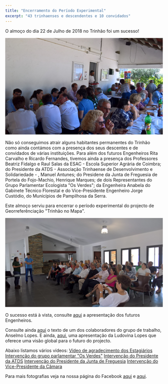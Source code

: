 ```yaml
---
title: "Encerramento do Período Experimental"
excerpt: "43 trinhaenses e descendentes e 10 convidados"
---
```


O almoço do dia 22 de Julho de 2018 no Trinhão foi um sucesso!

![almoco_site](https://raw.githubusercontent.com/trinhaonomapa/trinhaonomapa.github.io/master/assets/images/almoco_site.jpg)

Não só conseguimos atrair alguns habitantes permanentes do Trinhão como ainda contámos com a presença dos seus descentes e de convidados de várias instituições.
Para além dos futuros Engenheiros Rita Carvalho e Ricardo Fernandes, tivemos ainda a presença dos Professores  Beatriz Fidalgo e Raul Salas da ESAC - Escola Superior Agrária de Coimbra; do Presidente da ATDS - Associação Trinhaense de Desenvolvimento e Solidariedade - , Manuel Antunes; do Presidene da Junta de Freguesia de Portela do Fojo-Machio, Henrique Marques; de dois Representantes do Grupo Parlamentar Ecologista "Os Verdes"; da Engenheira Anabela do Gabinete Técnico Florestal e do Vice-Presidente Engenheiro Jorge Custódio, do Municípios de Pampilhosa da Serra.

Este almoço serviu para encerrar o período experimental do projecto de Georreferênciação "Trinhão no Mapa".

![apresentacao](https://raw.githubusercontent.com/trinhaonomapa/trinhaonomapa.github.io/master/assets/images/apresentacao.jpg)

O sucesso está à vista, consulte [aqui](https://drive.google.com/file/d/1Rd0yXeNlHmnDrgZSKENoVqNNRFHE6j9f/view?usp=sharing) a apresentação dos futuros Engenheiros.

Consulte ainda [aqui](https://drive.google.com/file/d/1QzQElWuLnTBdr8en8EKudoePHinA1UjD/view?usp=sharing) o texto de um dos colaboradores do grupo de trabalho, Anselmo Lopes. E ainda, [aqui](https://drive.google.com/file/d/1Sg-J53fhw2kpT0qknu24Ix5u74igzA5k/view?usp=sharing), uma apresentação da Ludovina Lopes que oferece uma visão global para o futuro do projecto.

Abaixo listamos vários vídeos:
[Vídeo de agradecimento dos Estagiários](https://youtu.be/Ndf1UTUjdxY)
[Intervenção do grupo parlamentar "Os Verdes"](https://youtu.be/C9GoCzspvZY)
[Intervenção do Presidente da ATDS](https://youtu.be/gIMoLKmJ7mw)
[Intervenção do Presidente da Junta de Freguesia](https://youtu.be/An0EDaByPjM)
[Intervenção do Vice-Presidente da Câmara](https://youtu.be/qojR0af37sw)

Para mais fotografias veja na nossa página do Facebook [aqui](https://www.facebook.com/trinhaonomapa/posts/2253642911342433) e [aqui](https://www.facebook.com/trinhaonomapa/posts/2254605571246167).
